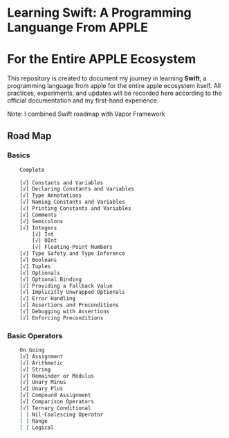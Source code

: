 # Learning Swift: A Programming Languange From APPLE

# For the Entire APPLE Ecosystem

This repository is created to document my journey in learning **Swift**, a programming language from apple for the entire apple ecosystem itself. All practices, experiments, and updates will be recorded here according to the official documentation and my first-hand experience.

Note: I combined Swift roadmap with Vapor Framework

## Road Map

### Basics
```bash
    Complete
    
    [√] Constants and Variables
    [√] Declaring Constants and Variables
    [√] Type Annotations
    [√] Naming Constants and Variables
    [√] Printing Constants and Variables
    [√] Comments
    [√] Semicolons
    [√] Integers
        [√] Int
        [√] UInt
        [√] Floating-Point Numbers
    [√] Type Safety and Type Inference
    [√] Booleans
    [√] Tuples
    [√] Optionals
    [√] Optional Binding
    [√] Providing a Fallback Value
    [√] Implicitly Unwrapped Optionals
    [√] Error Handling
    [√] Assertions and Preconditions
    [√] Debugging with Assertions
    [√] Enforcing Preconditions
```

### Basic Operators
```bash
    On Going
    [√] Assignment
    [√] Arithmetic
    [√] String
    [√] Remainder or Modulus
    [√] Unary Minus
    [√] Unary Plus
    [√] Compound Assignment
    [√] Comparison Operators
    [√] Ternary Conditional
    [ ] Nil-Coalescing Operator
    [ ] Range
    [ ] Logical